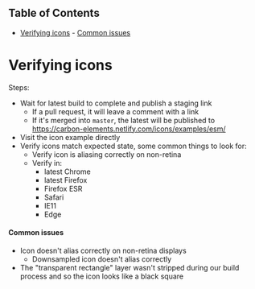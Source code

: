 <!-- START doctoc generated TOC please keep comment here to allow auto update -->
<!-- DON'T EDIT THIS SECTION, INSTEAD RE-RUN doctoc TO UPDATE -->

## Table of Contents

- [Verifying icons](#verifying-icons) - [Common issues](#common-issues)

<!-- END doctoc generated TOC please keep comment here to allow auto update -->

# Verifying icons

Steps:

- Wait for latest build to complete and publish a staging link
  - If a pull request, it will leave a comment with a link
  - If it's merged into `master`, the latest will be published to https://carbon-elements.netlify.com/icons/examples/esm/
- Visit the icon example directly
- Verify icons match expected state, some common things to look for:
  - Verify icon is aliasing correctly on non-retina
  - Verify in:
    - latest Chrome
    - latest Firefox
    - Firefox ESR
    - Safari
    - IE11
    - Edge

#### Common issues

- Icon doesn't alias correctly on non-retina displays
  - Downsampled icon doesn't alias correctly
- The "transparent rectangle" layer wasn't stripped during our build process and so the icon looks like a black square
